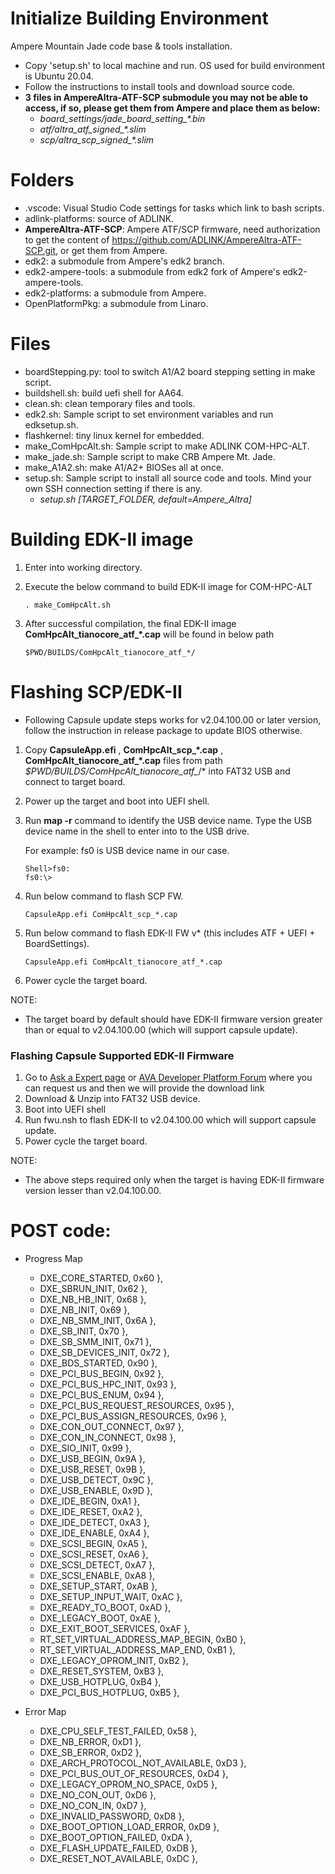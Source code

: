 # Initialize Building Environment

Ampere Mountain Jade code base & tools installation.
* Copy 'setup.sh' to local machine and run. OS used for build environment is Ubuntu 20.04. 
* Follow the instructions to install tools and download source code.
* **3 files in AmpereAltra-ATF-SCP submodule you may not be able to access, if so, please get them from Ampere and place them as below:**
    * *board_settings/jade_board_setting_\*.bin*
    * *atf/altra_atf_signed_\*.slim*
    * *scp/altra_scp_signed_\*.slim*

# Folders
* .vscode: Visual Studio Code settings for tasks which link to bash scripts.
* adlink-platforms: source of ADLINK.
* **AmpereAltra-ATF-SCP**: Ampere ATF/SCP firmware, need authorization to get the content of https://github.com/ADLINK/AmpereAltra-ATF-SCP.git, or get them from Ampere.
* edk2: a submodule from Ampere's edk2 branch.
* edk2-ampere-tools: a submodule from edk2 fork of Ampere's edk2-ampere-tools.
* edk2-platforms: a submodule from Ampere.
* OpenPlatformPkg: a submodule from Linaro.
  
# Files
* boardStepping.py: tool to switch A1/A2 board stepping setting in make script.
* buildshell.sh: build uefi shell for AA64.
* clean.sh: clean temporary files and tools.
* edk2.sh: Sample script to set environment variables and run edksetup.sh.
* flashkernel: tiny linux kernel for embedded.
* make_ComHpcAlt.sh: Sample script to make ADLINK COM-HPC-ALT.
* make_jade.sh: Sample script to make CRB Ampere Mt. Jade.
* make_A1A2.sh: make A1/A2+ BIOSes all at once.
* setup.sh: Sample script to install all source code and tools. Mind your own SSH connection setting if there is any.
    * *setup.sh [TARGET_FOLDER, default=Ampere_Altra]*

# Building EDK-II image

1. Enter into working directory.

2. Execute the below command to build EDK-II image for COM-HPC-ALT

   ```
   . make_ComHpcAlt.sh
   ```

3. After successful compilation, the final EDK-II image **ComHpcAlt_tianocore_atf_*.cap** will be found in below path

   ```
   $PWD/BUILDS/ComHpcAlt_tianocore_atf_*/
   ```

# Flashing SCP/EDK-II
* Following Capsule update steps works for v2.04.100.00 or later version, follow the instruction in release package to update BIOS otherwise.

1. Copy **CapsuleApp.efi** , **ComHpcAlt_scp_*.cap** , **ComHpcAlt_tianocore_atf_*.cap** files from path *$PWD/BUILDS/ComHpcAlt_tianocore_atf_*/* into FAT32 USB and connect to target board.

2. Power up the target and boot into UEFI shell. 

3. Run **map -r** command to identify the USB device name. Type the USB device name in the shell to enter into to the USB drive.

   For example: fs0 is USB device name in our case.

   ```
   Shell>fs0:
   fs0:\>
   ```

4. Run below command to flash SCP FW.

   ```
   CapsuleApp.efi ComHpcAlt_scp_*.cap
   ```

5. Run below command to flash EDK-II FW v* (this includes ATF + UEFI + BoardSettings).

   ```
   CapsuleApp.efi ComHpcAlt_tianocore_atf_*.cap
   ```

6. Power cycle the target board.

NOTE:

- The target board by default should have EDK-II firmware version greater than or equal to v2.04.100.00 (which will support capsule update).

### Flashing Capsule Supported EDK-II Firmware

1. Go to [Ask a Expert page](https://www.adlinktech.com/en/Askanexpert) or [AVA Developer Platform Forum](https://www.ipi.wiki/community/forum/ava-developer-platform) where you can request us and then we will provide the download link
2. Download & Unzip into FAT32 USB device.
3. Boot into UEFI shell
4. Run fwu.nsh to flash EDK-II to v2.04.100.00 which will support capsule update.
5. Power cycle the target board.

NOTE: 

- The above steps required only when the target is having EDK-II firmware version lesser than v2.04.100.00.
# POST code:
* Progress Map 
  * DXE_CORE_STARTED, 0x60 },
  * DXE_SBRUN_INIT, 0x62 },
  * DXE_NB_HB_INIT, 0x68 },
  * DXE_NB_INIT, 0x69 },
  * DXE_NB_SMM_INIT, 0x6A },
  * DXE_SB_INIT, 0x70 },
  * DXE_SB_SMM_INIT, 0x71 },
  * DXE_SB_DEVICES_INIT, 0x72 },
  * DXE_BDS_STARTED, 0x90 },
  * DXE_PCI_BUS_BEGIN, 0x92 },
  * DXE_PCI_BUS_HPC_INIT, 0x93 },
  * DXE_PCI_BUS_ENUM, 0x94 },
  * DXE_PCI_BUS_REQUEST_RESOURCES, 0x95 },
  * DXE_PCI_BUS_ASSIGN_RESOURCES, 0x96 },
  * DXE_CON_OUT_CONNECT, 0x97 },
  * DXE_CON_IN_CONNECT, 0x98 },
  * DXE_SIO_INIT, 0x99 },
  * DXE_USB_BEGIN, 0x9A },
  * DXE_USB_RESET, 0x9B },
  * DXE_USB_DETECT, 0x9C },
  * DXE_USB_ENABLE, 0x9D },
  * DXE_IDE_BEGIN, 0xA1 },
  * DXE_IDE_RESET, 0xA2 },
  * DXE_IDE_DETECT, 0xA3 },
  * DXE_IDE_ENABLE, 0xA4 },
  * DXE_SCSI_BEGIN, 0xA5 },
  * DXE_SCSI_RESET, 0xA6 },
  * DXE_SCSI_DETECT, 0xA7 },
  * DXE_SCSI_ENABLE, 0xA8 },
  * DXE_SETUP_START, 0xAB },
  * DXE_SETUP_INPUT_WAIT, 0xAC },
  * DXE_READY_TO_BOOT, 0xAD },
  * DXE_LEGACY_BOOT, 0xAE },
  * DXE_EXIT_BOOT_SERVICES, 0xAF },
  * RT_SET_VIRTUAL_ADDRESS_MAP_BEGIN, 0xB0 },
  * RT_SET_VIRTUAL_ADDRESS_MAP_END, 0xB1 },
  * DXE_LEGACY_OPROM_INIT, 0xB2 },
  * DXE_RESET_SYSTEM, 0xB3 },
  * DXE_USB_HOTPLUG, 0xB4 },
  * DXE_PCI_BUS_HOTPLUG, 0xB5 },

* Error Map
  * DXE_CPU_SELF_TEST_FAILED, 0x58 },
  * DXE_NB_ERROR, 0xD1 },
  * DXE_SB_ERROR, 0xD2 },
  * DXE_ARCH_PROTOCOL_NOT_AVAILABLE, 0xD3 },
  * DXE_PCI_BUS_OUT_OF_RESOURCES, 0xD4 },
  * DXE_LEGACY_OPROM_NO_SPACE, 0xD5 },
  * DXE_NO_CON_OUT, 0xD6 },
  * DXE_NO_CON_IN, 0xD7 },
  * DXE_INVALID_PASSWORD, 0xD8 },
  * DXE_BOOT_OPTION_LOAD_ERROR, 0xD9 },
  * DXE_BOOT_OPTION_FAILED, 0xDA },
  * DXE_FLASH_UPDATE_FAILED, 0xDB },
  * DXE_RESET_NOT_AVAILABLE, 0xDC },
